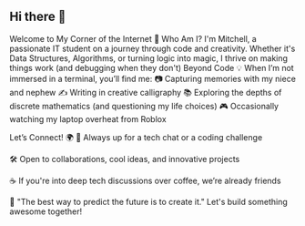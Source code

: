 ## Hi there 👋
Welcome to My Corner of the Internet 🚀
Who Am I?
I'm Mitchell, a passionate IT student on a journey through code and creativity. Whether it's Data Structures, Algorithms, or turning logic into magic, I thrive on making things work (and debugging when they don't)
Beyond Code 💡
When I’m not immersed in a terminal, you’ll find me:
📷 Capturing memories with my niece and nephew
✍️ Writing in creative calligraphy
📚 Exploring the depths of discrete mathematics (and questioning my life choices)
🎮 Occasionally watching my laptop overheat from Roblox

Let’s Connect! 🌍
💬 Always up for a tech chat or a coding challenge

🛠️ Open to collaborations, cool ideas, and innovative projects

☕ If you're into deep tech discussions over coffee, we’re already friends

🚀 "The best way to predict the future is to create it." Let's build something awesome together!

<!--
**MitchelleMatrix/MitchelleMatrix** is a ✨ _special_ ✨ repository because its `README.md` (this file) appears on your GitHub profile.

Here are some ideas to get you started:

- 🔭 I’m currently working on ...
- 🌱 I’m currently learning ...
- 👯 I’m looking to collaborate on ...
- 🤔 I’m looking for help with ...
- 💬 Ask me about ...
- 📫 How to reach me: ...
- 😄 Pronouns: ...
- ⚡ Fun fact: ...
-->
